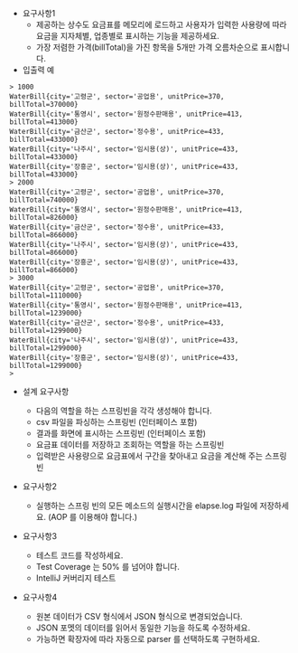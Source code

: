 - 요구사항1
  - 제공하는 상수도 요금표를 메모리에 로드하고 사용자가 입력한 사용량에 따라 요금을 지자체별, 업종별로 표시하는 기능을 제공하세요.
  - 가장 저렴한 가격(billTotal)을 가진 항목을 5개만 가격 오름차순으로 표시합니다.
- 입출력 예
```
> 1000
WaterBill{city='고령군', sector='공업용', unitPrice=370, billTotal=370000}
WaterBill{city='통영시', sector='원정수판매용', unitPrice=413, billTotal=413000}
WaterBill{city='금산군', sector='정수용', unitPrice=433, billTotal=433000}
WaterBill{city='나주시', sector='임시용(상)', unitPrice=433, billTotal=433000}
WaterBill{city='장흥군', sector='임시용(상)', unitPrice=433, billTotal=433000}
> 2000
WaterBill{city='고령군', sector='공업용', unitPrice=370, billTotal=740000}
WaterBill{city='통영시', sector='원정수판매용', unitPrice=413, billTotal=826000}
WaterBill{city='금산군', sector='정수용', unitPrice=433, billTotal=866000}
WaterBill{city='나주시', sector='임시용(상)', unitPrice=433, billTotal=866000}
WaterBill{city='장흥군', sector='임시용(상)', unitPrice=433, billTotal=866000}
> 3000
WaterBill{city='고령군', sector='공업용', unitPrice=370, billTotal=1110000}
WaterBill{city='통영시', sector='원정수판매용', unitPrice=413, billTotal=1239000}
WaterBill{city='금산군', sector='정수용', unitPrice=433, billTotal=1299000}
WaterBill{city='나주시', sector='임시용(상)', unitPrice=433, billTotal=1299000}
WaterBill{city='장흥군', sector='임시용(상)', unitPrice=433, billTotal=1299000}
> 
```
- 설계 요구사항
  - 다음의 역할을 하는 스프링빈을 각각 생성해야 합니다.
  - csv 파일을 파싱하는 스프링빈 (인터페이스 포함)
  - 결과를 화면에 표시하는 스프링빈 (인터페이스 포함)
  - 요금표 데이터를 저장하고 조회하는 역할을 하는 스프링빈
  - 입력받은 사용량으로 요금표에서 구간을 찾아내고 요금을 계산해 주는 스프링빈

- 요구사항2
  - 실행하는 스프링 빈의 모든 메소드의 실행시간을 elapse.log 파일에 저장하세요. (AOP 를 이용해야 합니다.)
- 요구사항3
  - 테스트 코드를 작성하세요.
  - Test Coverage 는 50% 를 넘어야 합니다.
  - IntelliJ 커버리지 테스트
- 요구사항4
  - 원본 데이터가 CSV 형식에서 JSON 형식으로 변경되었습니다.
  - JSON 포멧의 데이터를 읽어서 동일한 기능을 하도록 수정하세요.
  - 가능하면 확장자에 따라 자동으로 parser 를 선택하도록 구현하세요.
